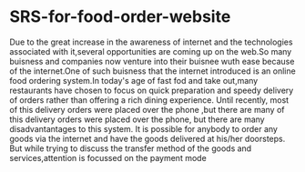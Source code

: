 # SRS-for-food-order-website
Due to the great increase in the awareness of internet and the technologies associated with it,several opportunities are coming up on the web.So many buisness and companies now venture into their buisnee wuth ease because of the internet.One of such buisness that the internet introduced is an online food ordering system.In today's age of fast fod and take out,many restaurants have chosen to focus on quick preparation and speedy delivery of orders rather than offering a rich dining experience. Until recently, most of this delivery orders were placed over the phone ,but there are many of this delivery orders were placed over the phone, but there are many disadvantantages to this system. It is possible for anybody to order any goods via the internet and have the goods delivered at his/her doorsteps. But while trying to discuss the transfer method of the goods and services,attention is focussed on the payment mode
